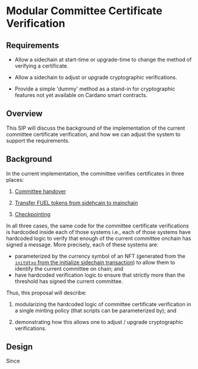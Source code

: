 # Modular Committee Certificate Verification

## Requirements

- Allow a sidechain at start-time or upgrade-time to change the method of
  verifying a certificate.

- Allow a sidechain to adjust or upgrade cryptographic verifications.

- Provide a simple 'dummy' method as a stand-in for cryptographic features not
  yet available on Cardano smart contracts.

## Overview
This SIP will discuss the background of the implementation of the current
committee certificate verification, and how we can adjust the system to support
the requirements.

## Background

In the current implementation, the committee verifies certificates in three
places:

1. [Committee handover](https://github.com/mlabs-haskell/trustless-sidechain/blob/master/docs/Specification.md#6-committee-handover)

2. [Transfer FUEL tokens from sidehcain to mainchain](https://github.com/mlabs-haskell/trustless-sidechain/blob/master/docs/Specification.md#3-transfer-fuel-tokens-from-sidechain-to-mainchain)

3. [Checkpointing](https://github.com/mlabs-haskell/trustless-sidechain/blob/master/docs/Specification.md#7-checkpointing)

In all three cases, the same code for the committee certificate verifications
is hardcoded inside each of those systems i.e., each of those systems have
hardcoded logic to verify that enough of the current committee onchain has
signed a message.
More precisely, each of these systems are:

- parameterized by the currency symbol of an NFT (generated from the
  [`initUtxo` from the initialize sidechain
  transaction](https://github.com/mlabs-haskell/trustless-sidechain/blob/master/docs/Specification.md#1-initialise-contract))
  to allow them to identify the current committee on chain; and
- have hardcoded verification logic to ensure that strictly more than the
  threshold has signed the current committee.

Thus, this proposal will describe:

1. modularizing the hardcoded logic of committee certificate verification in a
   single minting policy (that scripts can be parameterized by); and

2. demonstrating how this allows one to adjust / upgrade cryptographic
   verifications.

## Design
Since
